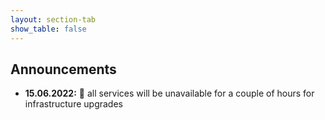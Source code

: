 ```yaml
---
layout: section-tab
show_table: false
---
```


## Announcements
- **15.06.2022:** 🔧 all services will be unavailable for a couple of hours for infrastructure upgrades
